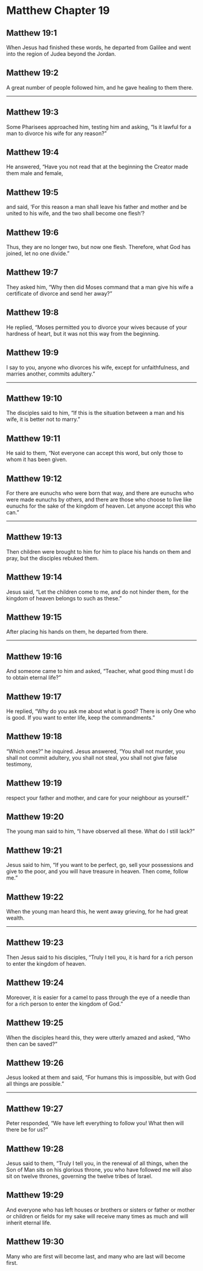 # Matthew Chapter 19

## Matthew 19:1

When Jesus had finished these words, he departed from Galilee and went into the region of Judea beyond the Jordan.

## Matthew 19:2

A great number of people followed him, and he gave healing to them there.

---

## Matthew 19:3

Some Pharisees approached him, testing him and asking, “Is it lawful for a man to divorce his wife for any reason?”

## Matthew 19:4

He answered, “Have you not read that at the beginning the Creator made them male and female,

## Matthew 19:5

and said, ‘For this reason a man shall leave his father and mother and be united to his wife, and the two shall become one flesh’?

## Matthew 19:6

Thus, they are no longer two, but now one flesh. Therefore, what God has joined, let no one divide.”

## Matthew 19:7

They asked him, “Why then did Moses command that a man give his wife a certificate of divorce and send her away?”

## Matthew 19:8

He replied, “Moses permitted you to divorce your wives because of your hardness of heart, but it was not this way from the beginning.

## Matthew 19:9

I say to you, anyone who divorces his wife, except for unfaithfulness, and marries another, commits adultery.”

---

## Matthew 19:10

The disciples said to him, “If this is the situation between a man and his wife, it is better not to marry.”

## Matthew 19:11

He said to them, “Not everyone can accept this word, but only those to whom it has been given.

## Matthew 19:12

For there are eunuchs who were born that way, and there are eunuchs who were made eunuchs by others, and there are those who choose to live like eunuchs for the sake of the kingdom of heaven. Let anyone accept this who can.”

---

## Matthew 19:13

Then children were brought to him for him to place his hands on them and pray, but the disciples rebuked them.

## Matthew 19:14

Jesus said, “Let the children come to me, and do not hinder them, for the kingdom of heaven belongs to such as these.”

## Matthew 19:15

After placing his hands on them, he departed from there.

---

## Matthew 19:16

And someone came to him and asked, “Teacher, what good thing must I do to obtain eternal life?”

## Matthew 19:17

He replied, “Why do you ask me about what is good? There is only One who is good. If you want to enter life, keep the commandments.”

## Matthew 19:18

“Which ones?” he inquired. Jesus answered, “You shall not murder, you shall not commit adultery, you shall not steal, you shall not give false testimony,

## Matthew 19:19

respect your father and mother, and care for your neighbour as yourself.”

## Matthew 19:20

The young man said to him, “I have observed all these. What do I still lack?”

## Matthew 19:21

Jesus said to him, “If you want to be perfect, go, sell your possessions and give to the poor, and you will have treasure in heaven. Then come, follow me.”

## Matthew 19:22

When the young man heard this, he went away grieving, for he had great wealth.

---

## Matthew 19:23

Then Jesus said to his disciples, “Truly I tell you, it is hard for a rich person to enter the kingdom of heaven.

## Matthew 19:24

Moreover, it is easier for a camel to pass through the eye of a needle than for a rich person to enter the kingdom of God.”

## Matthew 19:25

When the disciples heard this, they were utterly amazed and asked, “Who then can be saved?”

## Matthew 19:26

Jesus looked at them and said, “For humans this is impossible, but with God all things are possible.”

---

## Matthew 19:27

Peter responded, “We have left everything to follow you! What then will there be for us?”

## Matthew 19:28

Jesus said to them, “Truly I tell you, in the renewal of all things, when the Son of Man sits on his glorious throne, you who have followed me will also sit on twelve thrones, governing the twelve tribes of Israel.

## Matthew 19:29

And everyone who has left houses or brothers or sisters or father or mother or children or fields for my sake will receive many times as much and will inherit eternal life.

## Matthew 19:30

Many who are first will become last, and many who are last will become first.
